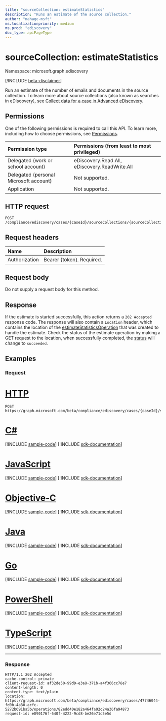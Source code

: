 ```yaml
---
title: "sourceCollection: estimateStatistics"
description: "Runs an estimate of the source collection."
author: "mahage-msft"
ms.localizationpriority: medium
ms.prod: "ediscovery"
doc_type: apiPageType
---
```


# sourceCollection: estimateStatistics

Namespace: microsoft.graph.ediscovery

[!INCLUDE [beta-disclaimer](../../includes/beta-disclaimer.md)]

Run an estimate of the number of emails and documents in the source collection. To learn more about source collections (also known as searches in eDiscovery), see [Collect data for a case in Advanced eDiscovery](/microsoft-365/compliance/collecting-data-for-ediscovery).

## Permissions

One of the following permissions is required to call this API. To learn more, including how to choose permissions, see [Permissions](/graph/permissions-reference).

|Permission type|Permissions (from least to most privileged)|
|:---|:---|
|Delegated (work or school account)|eDiscovery.Read.All, eDiscovery.ReadWrite.All|
|Delegated (personal Microsoft account)|Not supported.|
|Application|Not supported.|

## HTTP request

<!-- {
  "blockType": "ignored"
}
-->

``` http
POST /compliance/ediscovery/cases/{caseId}/sourceCollections/{sourceCollectionId}/estimateStatistics
```

## Request headers

|Name|Description|
|:---|:---|
|Authorization|Bearer {token}. Required.|

## Request body

Do not supply a request body for this method.

## Response

If the estimate is started successfully, this action returns a `202 Accepted` response code. The response will also contain a `Location` header, which contains the location of the [estimateStatisticsOperation](../resources/ediscovery-estimatestatisticsoperation.md) that was created to handle the estimate. Check the status of the estimate operation by making a GET request to the location, when successfully completed, the [status](../resources/ediscovery-caseoperation.md#caseoperationstatus-values) will change to `succeeded`.

## Examples

### Request


# [HTTP](#tab/http)
<!-- {
  "blockType": "request",
  "name": "sourcecollection_estimatestatistics"
}
-->

``` http
POST https://graph.microsoft.com/beta/compliance/ediscovery/cases/{caseId}/sourceCollections/{sourceCollectionId}/estimateStatistics
```
# [C#](#tab/csharp)
[!INCLUDE [sample-code](../includes/snippets/csharp/sourcecollection-estimatestatistics-csharp-snippets.md)]
[!INCLUDE [sdk-documentation](../includes/snippets/snippets-sdk-documentation-link.md)]

# [JavaScript](#tab/javascript)
[!INCLUDE [sample-code](../includes/snippets/javascript/sourcecollection-estimatestatistics-javascript-snippets.md)]
[!INCLUDE [sdk-documentation](../includes/snippets/snippets-sdk-documentation-link.md)]

# [Objective-C](#tab/objc)
[!INCLUDE [sample-code](../includes/snippets/objc/sourcecollection-estimatestatistics-objc-snippets.md)]
[!INCLUDE [sdk-documentation](../includes/snippets/snippets-sdk-documentation-link.md)]

# [Java](#tab/java)
[!INCLUDE [sample-code](../includes/snippets/java/sourcecollection-estimatestatistics-java-snippets.md)]
[!INCLUDE [sdk-documentation](../includes/snippets/snippets-sdk-documentation-link.md)]

# [Go](#tab/go)
[!INCLUDE [sample-code](../includes/snippets/go/sourcecollection-estimatestatistics-go-snippets.md)]
[!INCLUDE [sdk-documentation](../includes/snippets/snippets-sdk-documentation-link.md)]

# [PowerShell](#tab/powershell)
[!INCLUDE [sample-code](../includes/snippets/powershell/sourcecollection-estimatestatistics-powershell-snippets.md)]
[!INCLUDE [sdk-documentation](../includes/snippets/snippets-sdk-documentation-link.md)]

# [TypeScript](#tab/typescript)
[!INCLUDE [sample-code](../includes/snippets/typescript/sourcecollection-estimatestatistics-typescript-snippets.md)]
[!INCLUDE [sdk-documentation](../includes/snippets/snippets-sdk-documentation-link.md)]

---


### Response

<!-- {
  "blockType": "response",
  "truncated": true
}
-->

``` http
HTTP/1.1 202 Accepted
cache-control: private
client-request-id: af32de50-99d9-e3a8-371b-a4f366cc78e7
content-length: 0
content-type: text/plain
location: https://graph.microsoft.com/beta/compliance/ediscovery/cases/47746044-fd0b-4a30-acfc-5272b691ba5b/operations/82edd40e182a464fa02c24a36fa94873
request-id: e890176f-640f-4222-9cd8-be26e71c5e5d
```
